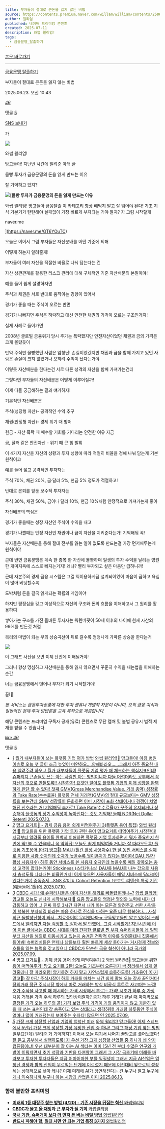 ```yaml
---
title: 부자들이 절대로 큰돈을 잃지 않는 비법
source: https://contents.premium.naver.com/willam/william/contents/250623104330115yn
author: 윌리엄
published: 네이버 프리미엄 콘텐츠
created: 2025-07-11
description: 와썹 윌리엄!
tags:
  - 금융문맹_탈출하기
---
```

[본문 바로가기](https://contents.premium.naver.com/willam/william/contents/#ct)

---

[금융문맹 탈출하기](https://contents.premium.naver.com/willam/william/contents?categoryId=19762918f600007uf)

부자들이 절대로 큰돈을 잃지 않는 비법

2025.06.23. 오전 10:43

[*46*](https://contents.premium.naver.com/willam/william/contents/#)

댓글 [5](https://contents.premium.naver.com/willam/william/comment/250623104330115yn)

[SNS 보내기](https://contents.premium.naver.com/willam/william/contents/#)

가

![](https://scs-phinf.pstatic.net/MjAyNTA2MjNfMTI4/MDAxNzUwNjQyMzY0OTA2.7U-VkYGnAHksx7FWgie2pxcxty4dTGJCwYxNLw6eKcQg.byuzxDgBQu4lQn3aiYd2alGgANoOUzCJXbF8igf-x7Ag.PNG/KakaoTalk_20250612_150150667.png?type=w800)

와썹 윌리엄!

망고들아! 지난번 시간에 알려준 아래 글

몰빵 투자가 금융문맹의 돈을 잃게 만드는 이유

잘 기억하고 있지?

[![](https://dthumb-phinf.pstatic.net/?src=%22https%3A%2F%2Fscs-phinf.pstatic.net%2FMjAyNTA2MThfODUg%2FMDAxNzUwMjExNDY0OTM2.yQIY7dsSfshUYqNWJXkghfEgc4GLYugRQFgPOY-mo30g.YToHKConBX2xbxBq_hXCK9nHCSur7OeTDfTFOzMsXFcg.PNG%2FKakaoTalk_20250612_150150667.png%3Ftype%3Dw800%22&type=ff500_300)](https://naver.me/GT6YOuTC)[**몰빵 투자가 금융문맹의 돈을 잃게 만드는 이유**

와썹 윌리엄! 망고들아 금융탈출 이 카테고리 항상 빼먹지 말고 잘 읽어야 된다! 기초 지식 기본기가 탄탄해야 실패없이 가장 빠르게 부자되는 거야 알지? 자 그럼 시작할게

naver.me

](https://naver.me/GT6YOuTC)

오늘은 이어서 그럼 부자들은 자산분배를 어떤 기준에 의해

어떻게 하는지 알려줄게!

부자들이 여러 자산을 적절한 비율로 나눠 담는다는 건

자산 상관관계를 활용한 리스크 관리에 대해 구체적인 기준 자산배분의 본질이야!

예를 들어 쉽게 설명하자면

주식과 채권은 서로 반대로 움직이는 경향이 있어서

경기가 좋을 때는 주식이 오르는 반면

경기가 나빠지면 주식은 하락하고 대신 안전한 채권의 가격이 오르는 구조인거지!

실제 사례로 들어가면

2008년 글로벌 금융위기 당시 주가는 폭락했지만 안전자산이었던 채권과 금의 가격은 크게 올랐듯이

만약 주식만 몰빵했던 사람은 엄청난! 손실이었겠지만 채권과 금을 함께 가지고 있던 사람은 손실이 크지 않았거나 오히려 수익이 났다는거야

이렇듯 자산배분을 한다는건 서로 다른 성격의 자산을 함께 가져가는건데

그렇다면 부자들의 자산배분은 어떻게 이루어질까!

이제 다들 궁금해하는 결과 얘기하자!

기본적인 자산배분은

주식(성장형 자산)- 공격적인 수익 추구

채권(안정형 자산)- 경제 위기 때 방어

현금 - 자산 폭락 때 매수할 기회를 기다리는 안전한 여유 자금

금, 달러 같은 안전자산 - 위기 때 큰 힘 발휘

이 4가지 자산을 자신의 상황과 투자 성향에 따라 적절히 비율을 정해 나눠 담는게 기본 원칙이고

예를 들어 젊고 공격적인 투자자는

주식 70%, 채권 20%, 금·달러 5%, 현금 5% 정도가 적절하고!

반대로 은퇴를 앞둔 보수적 투자자는

주식 30%, 채권 50%, 금이나 달러 10%, 현금 10%처럼 안정적으로 가져가는게 좋아

자산배분의 핵심은

경기가 좋을때는 성장 자산인 주식이 수익을 내고

경기가 나쁠때는 안정 자산인 채권이나 금이 자산을 지켜준다는거! 기억해둬 꼭!

부자들은 자산배분을 통해 절대 전부를 잃는 일이 없도록 만드는걸 가장 먼저해두는게 원칙이야

근데 반면 금융문맹은 계속 한 종목 한 자산에 몰빵하며 일생의 투자 수익을 날리는 영원한 개미지옥에 스스로 빠지는거지! 왜냐? 빨리 부자되고 싶은 마음만 급하니까!

근데 자본주의 경제 금융 시스템은 그걸 역이용하게끔 설계되어있어 마음이 급하고 욕심이 많아 베팅할수록

도박처럼 돈을 결국 잃게되는 확률의 게임이야

하지만 평정심을 갖고 이성적으로 자산의 구조와 돈의 흐름을 이해하고서 그 원리를 활용하여

쌓아가는 구조를 가진 올바른 투자자는 워렌버핏이 50세 이후의 나이에 현재 자산의 99%를 만든것 처럼

복리의 마법이 되는 부의 상승곡선이 뒤로 갈수록 엄청나게 가파른 상승을 한다는거

![](https://dthumb-phinf.pstatic.net/dthumb?src=%22https://search.pstatic.net/common/?src=http%3A%2F%2Fblogfiles.naver.net%2FMjAyNDA0MThfNzcg%2FMDAxNzEzMzkzMTM2NDEw.T-_G-ltLOvg_saP-krdhTEUHOzwAF8TWWkpM8Y60j9Mg.ch7g0IOl_CG8_hV1audcm-3tkbPjVjP5l3_lzmnsovYg.PNG%2Fimg.png&type=sc960_832%22&service=scs&type=w800)

이 그래프 사진을 보면 이제 단번에 이해될거야!

그러니 항상 명심하고 자산배분을 통해 잃지 않으면서 꾸준히 수익을 내는법을 이해하는 순간

너는 금융문맹에서 벗어나 부자가 되기 시작할거야!

끝!🥭

*본 서비스는 금융투자상품에 대한 투자 권유나 개별적 자문이 아니며, 오직 금융 지식과 일반적인 경제·투자 방법론을 교육 목적으로 제공합니다.*

해당 콘텐츠는 프리미엄 구독자 공개(유료) 콘텐츠로 무단 캡쳐 및 불법 공유시 법적 제재를 받을 수 있습니다.

[*like* *46*](https://contents.premium.naver.com/willam/william/contents/#)

댓글 [5](https://contents.premium.naver.com/willam/william/comment/250623104330115yn)

- [*1*](https://contents.premium.naver.com/willam/william/contents/250710112941929tj)
	[월가 내부자들이 쓰는 플랫폼 기업 평가 방법](https://contents.premium.naver.com/willam/william/contents/250710112941929tj)
	[
	와썹 윌리엄!🥭 망고들아! 아침 병원 이슈로 오늘 첫 글이 조금 늦었어 미안하오....양해바라오......그래서 아주 중요한 내용 알려주려 하오..! 월가 내부자들이 플랫폼 기업 평가 때 체크하는 핵심지표인데! 슈퍼리치 큰손들도 쓰는 아는 사람만 아는 방법이니까 다들 어렵더라도 공부해서 꼭 자신의 것으로 만들도록!! 시작하자! 요것만 알아도 플랫폼 기업의 미래 성장을 완벽하게 판단 할 수 있다! 첫째 GMV(Gross Merchandise Value, 거래 총액) 성장률과 Take Rate(수수료율) 플랫폼 전체 거래액(GMV)의 절대 규모보다는 GMV 성장률을 보는건데 GMV 성장률이 둔화하면 이미 시장이 포화 상태이거나 경쟁이 치열해진 신호라는 거! 기억해둬 추가로! Take Rate(수수료율)가 꾸준히 유지되거나 상승해야 플랫폼의 장기 수익성이 높아진다는 것도 기억해! 둘째 NDR(Net Dollar Retenti
	2025.07.10.](https://contents.premium.naver.com/willam/william/contents/250710112941929tj)
- [*2*](https://contents.premium.naver.com/willam/william/contents/250710120751099bm)
	[망고 요거트🥭 - 경제 금융 용어 쉽게 떠먹여주기 3(플랫폼 용어 특집)](https://contents.premium.naver.com/willam/william/contents/250710120751099bm)
	[
	와썹 윌리엄!🥭 망고들을 위한 플랫폼 기업 투자 관련 용어 망고요거트 떠먹여주기 시작한다! 지금부터 알려줄 용어들 완벽히 이해하면 플랫폼 기업 투자하면서 뭐가 중요한지 한 번에 딱! 볼 수 있을테니 꼭 익혀둬! 오늘도 쉽게 떠먹여줄 거니까 잘 따라오도록! 플랫폼 기초용어 (아기 망고🥭) MAU (월간 활성 사용자수) 한 달 동안 서비스를 실제로 이용한 사람 숫자인데 숫자가 높을수록 월이용자가 많다는 뜻이야! DAU (일간 활성 사용자수) 하루 동안 서비스를 쓴 사용자 숫자인데 높을수록 매일 찾아오는 충성 고객이 많다는거야! Stickiness (스티키니스) DAU를 MAU로 나눈 값으로 사용자 충성도를 나타내는 비율인거지! 이게 높으면 사용자들이 매일 서비스에 달라붙어 있다는거야 중독증세...SNS 같이ㅎ Cohort Retention (코호트 리텐션) 특정 기간(예들들어 1월)에
	2025.07.10.](https://contents.premium.naver.com/willam/william/contents/250710120751099bm)
- [*3*](https://contents.premium.naver.com/willam/william/contents/250709113157091hz)
	[CBDC 시대! 왜 슈퍼리치들은 이미 자산을 해외로 빼돌렸을까나~?](https://contents.premium.naver.com/willam/william/contents/250709113157091hz)
	[와썹 윌리엄! 망고들 오늘도 신나게 시작해보자!🥭 요즘 망고들의 엄청난 열의와 노력에 내가 더 감동하고 있어...! 진짜 하루 3시간 자면서 내가 아는 모든걸 알려주고 선한 사람들이 행복한 부자되길 바라는 마음 하나로 진심을 다하는 요즘 너무 행복하다... 사실 최근 돌발성난청이 와서...치료중이야 무리했나봐ㅠ 구독망고들만 알고 있어줘 스레드에서 알려지면 다들 걱정할 것 같아서 말 안했어.. 그럼 시작할게! 지난시간에 이어 이번 글에서는 CBDC 시대를 미리 간파한 글로벌 찐 부자 슈퍼리치들이 왜 일찍부터 자산을 해외로 이동시키고 있는지 숨겨진 전략적 이유를 알려줄테니 집중해서 들어봐! 슈퍼리치들은 언제나 남들보다 훨씬 빠르게 세상 돌아가는 거시경제 정보와 흐름을 읽는 능력을 갖고있으니 CBDC가 단순한 금융 혁신이 아니라 국가의](https://contents.premium.naver.com/willam/william/contents/250709113157091hz)
	[2025.07.09.](https://contents.premium.naver.com/willam/william/contents/250709113157091hz)
- [*4*](https://contents.premium.naver.com/willam/william/contents/250709170113498la)
	[망고 요거트🥭 - 경제 금융 용어 쉽게 떠먹여주기 2](https://contents.premium.naver.com/willam/william/contents/250709170113498la)
	[
	와썹 윌리엄!🥭 망고들을 위한 용어 떠먹여주기! 망고 요거트 2탄! 오늘도 기초부터 으른까지 싹 정리해서 쉽게 알려줄테니 잘 따라오렴! 암기하려 하지 말고 자연스럽게 습득하도록! 기초용어 (아기 망고🥭) 장 마감 주식시장이 하루 거래를 마치는 시간 쉽게 말해 오늘 장사 끝인거다! 장외거래 정규 주식시장 밖에서 따로 거래하는 방식 비공식 루트로 사고파는 느낌! 호가 주식을 사고팔 때 제시하는 가격 시장에서 부르는 가격! 시초가 하루 중 가장 처음 거래된 가격 주식 하루의 첫인상이랄까? 종가 하루 거래가 끝날 때 마지막으로 결정된 가격 오늘 하루의 끝! 가격 보합 주식 가격이 거의 움직이지 않고 가만히 있을 때 쓰는 표현인데 걍 숨죽이고 있는 상태라고 생각하렴! 거래량 하루동안 주식이 얼마나 많이 거래됐는지 보여주는 숫자디! 많으면 인
	2025.07.09.](https://contents.premium.naver.com/willam/william/contents/250709170113498la)
- [*5*](https://contents.premium.naver.com/willam/william/contents/250613102449306ys)
	[가장 크게 성장할 산업과 기업의 엄청난 미래](https://contents.premium.naver.com/willam/william/contents/250613102449306ys)
	[
	와썹 윌리엄! 망고들아! 어제 스레드에서 5년뒤 가장 크게 성장할 가장 유망한 산업 중 하나! 그리고 해당 기업 찾는 방법 일부(2단계) 알려준 거 기억하지? 이어서 오늘 여기서 나머지 꿀망고를 풀어보겠다! 잘 듣고 공부해서 실행하도록! 자 우선 가장 크게 성장할 산업들 중 하나가 왜 양자컴퓨팅이냐! 우선 대부분이 잘 아는 AI 섹터는 이미 15년 전 부터 수많은 연구와 개발이 이뤄지면서 초기 성장과 기반을 다져왔어 그래서 그 시장 극초기에 미래를 바라보고 투자한 투자자들은 지금 어마어마한 부를 일궈냈지 그래서 지금 AI산업은 엄청난 경쟁과 함께 산업이 무르익는 단계에 이르렀기 때문에 이전대비 앞으로의 성장세는 상대적으로 낮아 왜냐? 이제 미래에 AI가 당연해진다는 건 누구나 알고 누구에게나 익숙하니까 누구나 아는 시장과 산업은 이미
	2025.06.13.](https://contents.premium.naver.com/willam/william/contents/250613102449306ys)

### 함께 볼만한 프리미엄

- [
	**미래의 1등 대장주 찾는 방법 (4/20) - 기존 시장을 뒤집는 혁신**
	와썹윌리엄
	](https://contents.premium.naver.com/willam/william/contents/250707110249184xy?from=news_arp_in_cp)
- [
	**CBDC가 몰고 올 재앙과 큰 부자가 될 기회**
	와썹윌리엄
	](https://contents.premium.naver.com/willam/william/contents/250619142657793um?from=news_arp_article)
- [
	**국내 기관, 슈퍼개미 보다 더 먼저 돈 버는 비밀 방법**
	와썹윌리엄
	](https://contents.premium.naver.com/willam/william/contents/250619215257096lh?from=news_arp_article)
- [
	**반드시 피해야 할, 절대 사면 안 되는 기업 특징 3가지**
	와썹윌리엄
	](https://contents.premium.naver.com/willam/william/contents/250623102352460wp?from=news_arp_article)